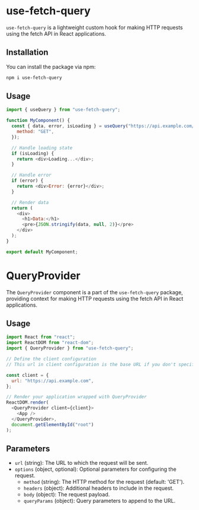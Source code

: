 # use-fetch-query

`use-fetch-query` is a lightweight custom hook for making HTTP requests using the fetch API in React applications.

## Installation

You can install the package via npm:

```bash
npm i use-fetch-query
```

## Usage

```javascript
import { useQuery } from "use-fetch-query";

function MyComponent() {
  const { data, error, isLoading } = useQuery("https://api.example.com/data", {
    method: "GET",
  });

  // Handle loading state
  if (isLoading) {
    return <div>Loading...</div>;
  }

  // Handle error
  if (error) {
    return <div>Error: {error}</div>;
  }

  // Render data
  return (
    <div>
      <h1>Data:</h1>
      <pre>{JSON.stringify(data, null, 2)}</pre>
    </div>
  );
}

export default MyComponent;
```

# QueryProvider

The `QueryProvider` component is a part of the `use-fetch-query` package, providing context for making HTTP requests using the fetch API in React applications.

## Usage

```javascript
import React from "react";
import ReactDOM from "react-dom";
import { QueryProvider } from "use-fetch-query";

// Define the client configuration
// This url in client configuration is the base URL if you don't specify the url in useQuery("https://api.example.com/data")

const client = {
  url: "https://api.example.com",
};

// Render your application wrapped with QueryProvider
ReactDOM.render(
  <QueryProvider client={client}>
    <App />
  </QueryProvider>,
  document.getElementById("root")
);
```

## Parameters

- `url` (string): The URL to which the request will be sent.
- `options` (object, optional): Optional parameters for configuring the request.
  - `method` (string): The HTTP method for the request (default: 'GET').
  - `headers` (object): Additional headers to include in the request.
  - `body` (object): The request payload.
  - `queryParams` (object): Query parameters to append to the URL.